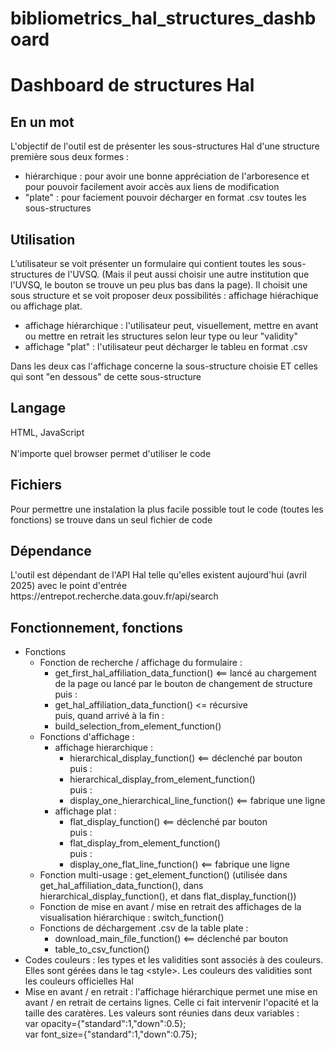 # bibliometrics_hal_structures_dashboard
<h1>Dashboard de structures Hal</h1>
<h2>En un mot</h2>
L'objectif de l'outil est de présenter les sous-structures Hal d'une structure première sous deux formes :
<ul>
  <li>hiérarchique : pour avoir une bonne appréciation de l'arboresence et pour pouvoir facilement avoir accès aux liens de modification</li>
  <li>"plate" : pour faciement pouvoir décharger en format .csv toutes les sous-structures</li>
</ul>
<h2>Utilisation</h2>
L’utilisateur se voit présenter un formulaire qui contient toutes les sous-structures de l'UVSQ. (Mais il peut aussi choisir une autre institution que l'UVSQ, le bouton se trouve un peu plus bas dans la page). Il choisit une sous structure et se voit proposer deux possibilités : affichage hiérachique ou affichage plat. 
<ul>
<li>affichage hiérarchique : l'utilisateur peut, visuellement, mettre en avant ou mettre en retrait les structures selon leur type ou leur "validity"
<li>affichage "plat" : l'utilisateur peut décharger le tableu en format .csv
  </ul>
Dans les deux cas l'affichage concerne la sous-structure choisie ET celles qui sont "en dessous" de cette sous-structure
<h2>Langage</h2>
HTML, JavaScript
<br/><br/>
N'importe quel browser permet d'utiliser le code
<h2>Fichiers</h2>
Pour permettre une instalation la plus facile possible tout le code (toutes les fonctions) se trouve dans un seul fichier de code
<h2>Dépendance</h2>
L'outil est dépendant de l'API Hal telle qu'elles existent aujourd'hui (avril 2025) avec le point d'entrée https://entrepot.recherche.data.gouv.fr/api/search
<h2>Fonctionnement, fonctions</h2>
<ul>
  <li>Fonctions
  <ul>
<li>Fonction de recherche / affichage du formulaire :
<ul>
<li>get_first_hal_affiliation_data_function() <== lancé au chargement de la page 
ou lancé par le bouton de changement de structure
<br/>puis : </li>
<li>
  get_hal_affiliation_data_function() <= récursive
<br/>puis, quand arrivé à la fin : </li>
<li>build_selection_from_element_function()</li>
  </ul>
</li>
<li>Fonctions d'affichage :
  <ul>
<li>affichage hierarchique : 
  <ul>
<li>hierarchical_display_function() <== déclenché par bouton
<br/>puis : 
<li>hierarchical_display_from_element_function()
<br/>puis : 
<li>display_one_hierarchical_line_function() <== fabrique une ligne
  </ul>
  </li>
<li>affichage plat : 
<ul>
  <li>flat_display_function() <== déclenché par bouton
<br/>puis : 
<li>flat_display_from_element_function()
<br/>
  puis :
<li>display_one_flat_line_function() <== fabrique une ligne
</ul>
</li>
  </ul>
</li>
<li>Fonction multi-usage :
get_element_function()
(utilisée dans get_hal_affiliation_data_function(), dans hierarchical_display_function(), 
et dans flat_display_function())
</li>
<li>Fonction de mise en avant / mise en retrait des affichages 
de la visualisation hiérarchique :
switch_function()
</li>
<li>Fonctions de déchargement .csv de la table plate :
<ul>
<li>download_main_file_function() <== déclenché par bouton</li>
<li>table_to_csv_function()</li>
</ul>
</li>
</ul>
</li>
  <li>Codes couleurs : les types et les validities sont associés à des couleurs. Elles sont gérées dans le tag &lt;style&gt;. Les couleurs des validities sont les couleurs officielles Hal</li>
<li>Mise en avant / en retrait : l'affichage hiérarchique permet une mise en avant / en retrait de certains lignes. Celle ci fait intervenir l'opacité et la taille des caratères. Les valeurs sont réunies dans deux variables : 
  <br/>var opacity={"standard":1,"down":0.5};
<br/>var font_size={"standard":1,"down":0.75};
</li>
  </ul>
